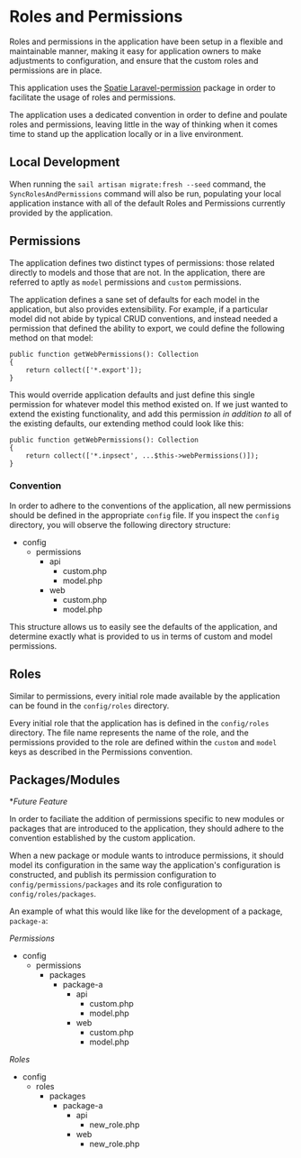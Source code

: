# Roles and Permissions
Roles and permissions in the application have been setup in a flexible and maintainable manner, making it easy for application owners to make adjustments to configuration, and ensure that the custom roles and permissions are in place.

This application uses the [Spatie Laravel-permission](https://spatie.be/docs/laravel-permission/v5/introduction) package in order to facilitate the usage of roles and permissions.

The application uses a dedicated convention in order to define and poulate roles and permissions, leaving little in the way of thinking when it comes time to stand up the application locally or in a live environment.

## Local Development
When running the `sail artisan migrate:fresh --seed` command, the `SyncRolesAndPermissions` command will also be run, populating your local application instance with all of the default Roles and Permissions currently provided by the application.

## Permissions
The application defines two distinct types of permissions: those related directly to models and those that are not. In the application, there are referred to aptly as `model` permissions and `custom` permissions.

The application defines a sane set of defaults for each model in the application, but also provides extensibility. For example, if a particular model did not abide by typical CRUD conventions, and instead needed a permission that defined the ability to export, we could define the following method on that model:

```
public function getWebPermissions(): Collection
{
    return collect(['*.export']);
}
```

This would override application defaults and just define this single permission for whatever model this method existed on. If we just wanted to extend the existing functionality, and add this permission *in addition to* all of the existing defaults, our extending method could look like this:

```
public function getWebPermissions(): Collection
{
    return collect(['*.inpsect', ...$this->webPermissions()]);
}
```

### Convention

In order to adhere to the conventions of the application, all new permissions should be defined in the appropriate `config` file. If you inspect the `config` directory, you will observe the following directory structure:

- config
  - permissions
    - api
      - custom.php
      - model.php
    - web
      - custom.php
      - model.php

This structure allows us to easily see the defaults of the application, and determine exactly what is provided to us in terms of custom and model permissions.

## Roles
Similar to permissions, every initial role made available by the application can be found in the `config/roles` directory.

Every initial role that the application has is defined in the `config/roles` directory. The file name represents the name of the role, and the permissions provided to the role are defined within the `custom` and `model` keys as described in the Permissions convention.

## Packages/Modules
**Future Feature*

In order to faciliate the addition of permissions specific to new modules or packages that are introduced to the application, they should adhere to the convention established by the custom application.

When a new package or module wants to introduce permissions, it should model its configuration in the same way the application's configuration is constructed, and publish its permission configuration to `config/permissions/packages` and its role configuration to `config/roles/packages`.

An example of what this would like like for the development of a package, `package-a`:

*Permissions*
- config
  - permissions
    - packages
      - package-a
        - api
          - custom.php
          - model.php
        - web
          - custom.php
          - model.php

*Roles*
- config
  - roles
    - packages
      - package-a
        - api
          - new_role.php
        - web
          - new_role.php
